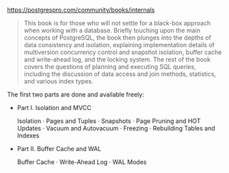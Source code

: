 https://postgrespro.com/community/books/internals

> This book is for those who will not settle for a black-box approach when working with a database. Briefly touching upon the main concepts of PostgreSQL, the book then plunges into the depths of data consistency and isolation, explaining implementation details of multiversion concurrency control and snapshot isolation, buffer cache and write-ahead log, and the locking system. The rest of the book covers the questions of planning and executing SQL queries, including the discussion of data access and join methods, statistics, and various index types.

The first two parts are done and available freely:

-   Part I. Isolation and MVCC
    
    Isolation · Pages and Tuples · Snapshots · Page Pruning and HOT Updates · Vacuum and Autovacuum · Freezing · Rebuilding Tables and Indexes
    
-   Part II. Buffer Cache and WAL
    
    Buffer Cache · Write-Ahead Log · WAL Modes